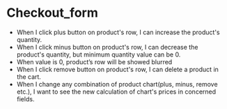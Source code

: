 # Checkout_form
* When I click plus button on product's row, I can increase the product's quantity.
* When I click minus button on product's row, I can decrease the product's quantity, but minimum quantity value can be 0.
* When value is 0, product’s row will be showed blurred
* When I click remove button on product's row, I can delete a product in the cart.
* When I change any combination of product chart(plus, minus, remove etc.), I want to see the new calculation of chart's prices in concerned fields.
